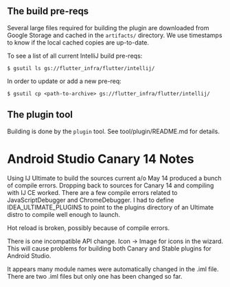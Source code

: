 ## The build pre-reqs

Several large files required for building the plugin are downloaded from Google Storage
and cached in the `artifacts/` directory. We use timestamps to know if the local cached
copies are up-to-date.

To see a list of all current IntelliJ build pre-reqs:

```shell
$ gsutil ls gs://flutter_infra/flutter/intellij/
```

In order to update or add a new pre-req:

```shell
$ gsutil cp <path-to-archive> gs://flutter_infra/flutter/intellij/
```
## The plugin tool

Building is done by the `plugin` tool.
See tool/plugin/README.md for details.


# Android Studio Canary 14 Notes

Using IJ Ultimate to build the sources current a/o May 14 produced a bunch of compile errors.
Dropping back to sources for Canary 14 and compiling with IJ CE worked. There are a few compile errors
related to JavaScriptDebugger and ChromeDebugger. I had to define IDEA_ULTIMATE_PLUGINS to point to the
plugins directory of an Ultimate distro to compile well enough to launch.

Hot reload is broken, possibly because of compile errors.

There is one incompatible API change. Icon -> Image for icons in the wizard. This will cause problems
for building both Canary and Stable plugins for Android Studio.

It appears many module names were automatically changed in the .iml file. There are two .iml files
but only one has been changed so far.
